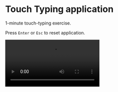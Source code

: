 # Touch Typing application
1-minute touch-typing exercise.

Press `Enter` or `Esc` to reset application.

<video src='images/screenrecording.mp4'/>

